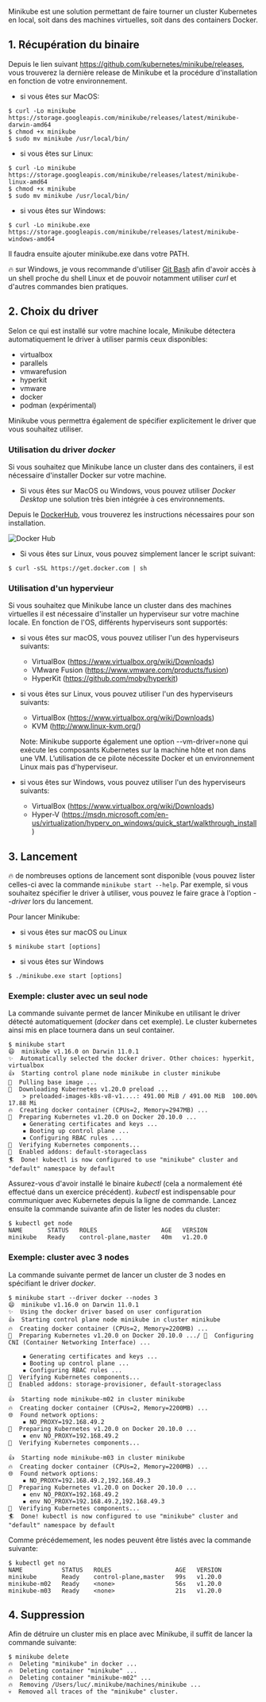 Minikube est une solution permettant de faire tourner un cluster Kubernetes en local, soit dans des machines virtuelles, soit dans des containers Docker.

## 1. Récupération du binaire

Depuis le lien suivant https://github.com/kubernetes/minikube/releases, vous trouverez la dernière release de Minikube et la procédure d'installation en fonction de votre environnement. 

- si vous êtes sur MacOS:

```
$ curl -Lo minikube https://storage.googleapis.com/minikube/releases/latest/minikube-darwin-amd64
$ chmod +x minikube
$ sudo mv minikube /usr/local/bin/
```

- si vous êtes sur Linux:

```
$ curl -Lo minikube https://storage.googleapis.com/minikube/releases/latest/minikube-linux-amd64
$ chmod +x minikube
$ sudo mv minikube /usr/local/bin/
```

- si vous êtes sur Windows:

```
$ curl -Lo minikube.exe https://storage.googleapis.com/minikube/releases/latest/minikube-windows-amd64
```

Il faudra ensuite ajouter minikube.exe dans votre PATH.

:fire: sur Windows, je vous recommande d'utiliser [Git Bash](https://gitforwindows.org/) afin d'avoir accès à un shell proche du shell Linux et de pouvoir notamment utiliser *curl* et d'autres commandes bien pratiques.

## 2. Choix du driver

Selon ce qui est installé sur votre machine locale, Minikube détectera automatiquement le driver à utiliser parmis ceux disponibles:

- virtualbox
- parallels
- vmwarefusion
- hyperkit
- vmware
- docker
- podman (expérimental)

Minikube vous permettra également de spécifier explicitement le driver que vous souhaitez utiliser.

### Utilisation du driver *docker*

Si vous souhaitez que Minikube lance un cluster dans des containers, il est nécessaire d'installer Docker sur votre machine.

- Si vous êtes sur MacOS ou Windows, vous pouvez utiliser *Docker Desktop* une solution très bien intégrée à ces environnements.

Depuis le [DockerHub](https://hub.docker.com/search?q=&type=edition&offering=community), vous trouverez les instructions nécessaires pour son installation.

![Docker Hub](./images/local/dockerhub.png)

- Si vous êtes sur Linux, vous pouvez simplement lancer le script suivant:

````
$ curl -sSL https://get.docker.com | sh
````

### Utilisation d'un hypervieur

Si vous souhaitez que Minikube lance un cluster dans des machines virtuelles il est nécessaire d'installer un hyperviseur sur votre machine locale. En fonction de l'OS, différents hyperviseurs sont supportés:

- si vous êtes sur macOS, vous pouvez utiliser l'un des hyperviseurs suivants:

  * VirtualBox (https://www.virtualbox.org/wiki/Downloads)
  * VMware Fusion (https://www.vmware.com/products/fusion)
  * HyperKit (https://github.com/moby/hyperkit)

- si vous êtes sur Linux, vous pouvez utiliser l'un des hyperviseurs suivants:

  * VirtualBox (https://www.virtualbox.org/wiki/Downloads)
  * KVM (http://www.linux-kvm.org/)

  Note: Minikube supporte également une option --vm-driver=none qui exécute les composants Kubernetes sur la machine hôte et non dans une VM. L’utilisation de ce pilote nécessite Docker et un environnement Linux mais pas d'hyperviseur.

- si vous êtes sur Windows, vous pouvez utiliser l'un des hyperviseurs suivants:

  * VirtualBox (https://www.virtualbox.org/wiki/Downloads)
  * Hyper-V (https://msdn.microsoft.com/en-us/virtualization/hyperv_on_windows/quick_start/walkthrough_install)


## 3. Lancement

:fire: de nombreuses options de lancement sont disponible (vous pouvez lister celles-ci avec la commande ```minikube start --help```. Par exemple, si vous souhaitez spécifier le driver à utiliser, vous pouvez le faire grace à l'option *--driver* lors du lancement. 

Pour lancer Minikube:

- si vous êtes sur macOS ou Linux

```
$ minikube start [options]
```

- si vous êtes sur Windows

```
$ ./minikube.exe start [options]
```


### Exemple: cluster avec un seul node

La commande suivante permet de lancer Minikube en utilisant le driver détecté automatiquement (*docker* dans cet exemple). Le cluster kubernetes ainsi mis en place tournera dans un seul container.

````
$ minikube start
😄  minikube v1.16.0 on Darwin 11.0.1
✨  Automatically selected the docker driver. Other choices: hyperkit, virtualbox
👍  Starting control plane node minikube in cluster minikube
🚜  Pulling base image ...
💾  Downloading Kubernetes v1.20.0 preload ...
    > preloaded-images-k8s-v8-v1....: 491.00 MiB / 491.00 MiB  100.00% 17.88 Mi
🔥  Creating docker container (CPUs=2, Memory=2947MB) ...
🐳  Preparing Kubernetes v1.20.0 on Docker 20.10.0 ...
    ▪ Generating certificates and keys ...
    ▪ Booting up control plane ...
    ▪ Configuring RBAC rules ...
🔎  Verifying Kubernetes components...
🌟  Enabled addons: default-storageclass
🏄  Done! kubectl is now configured to use "minikube" cluster and "default" namespace by default
````

Assurez-vous d'avoir installé le binaire *kubectl* (cela a normalement été effectué dans un exercice précédent). *kubectl* est indispensable pour communiquer avec Kubernetes depuis la ligne de commande. Lancez ensuite la commande suivante afin de lister les nodes du cluster:

````
$ kubectl get node
NAME       STATUS   ROLES                  AGE   VERSION
minikube   Ready    control-plane,master   40m   v1.20.0
````

### Exemple: cluster avec 3 nodes

La commande suivante permet de lancer un cluster de 3 nodes en spécifiant le driver *docker*.

````
$ minikube start --driver docker --nodes 3
😄  minikube v1.16.0 on Darwin 11.0.1
✨  Using the docker driver based on user configuration
👍  Starting control plane node minikube in cluster minikube
🔥  Creating docker container (CPUs=2, Memory=2200MB) ...
🐳  Preparing Kubernetes v1.20.0 on Docker 20.10.0 .../ 🔗  Configuring CNI (Container Networking Interface) ...

    ▪ Generating certificates and keys ...
    ▪ Booting up control plane ...
    ▪ Configuring RBAC rules ...
🔎  Verifying Kubernetes components...
🌟  Enabled addons: storage-provisioner, default-storageclass

👍  Starting node minikube-m02 in cluster minikube
🔥  Creating docker container (CPUs=2, Memory=2200MB) ...
🌐  Found network options:
    ▪ NO_PROXY=192.168.49.2
🐳  Preparing Kubernetes v1.20.0 on Docker 20.10.0 ...
    ▪ env NO_PROXY=192.168.49.2
🔎  Verifying Kubernetes components...

👍  Starting node minikube-m03 in cluster minikube
🔥  Creating docker container (CPUs=2, Memory=2200MB) ...
🌐  Found network options:
    ▪ NO_PROXY=192.168.49.2,192.168.49.3
🐳  Preparing Kubernetes v1.20.0 on Docker 20.10.0 ...
    ▪ env NO_PROXY=192.168.49.2
    ▪ env NO_PROXY=192.168.49.2,192.168.49.3
🔎  Verifying Kubernetes components...
🏄  Done! kubectl is now configured to use "minikube" cluster and "default" namespace by default
````

Comme précédemement, les nodes peuvent être listés avec la commande suivante:

````
$ kubectl get no
NAME           STATUS   ROLES                  AGE   VERSION
minikube       Ready    control-plane,master   99s   v1.20.0
minikube-m02   Ready    <none>                 56s   v1.20.0
minikube-m03   Ready    <none>                 21s   v1.20.0
````

## 4. Suppression

Afin de détruire un cluster mis en place avec Minikube, il suffit de lancer la commande suivante:

````
$ minikube delete
🔥  Deleting "minikube" in docker ...
🔥  Deleting container "minikube" ...
🔥  Deleting container "minikube-m02" ...
🔥  Removing /Users/luc/.minikube/machines/minikube ...
💀  Removed all traces of the "minikube" cluster.
````
